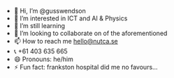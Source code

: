 - 👋 Hi, I’m @gusswendson
- 👀 I’m interested in ICT and AI & Physics
- 🌱 I’m still learning
- 💞️ I’m looking to collaborate on of the aforementioned
- 📫 How to reach me hello@nutca.se
- 📞 +61 403 635 665
- 😄 Pronouns: he/him
- ⚡ Fun fact: frankston hospital did me no favours...

<!---
gusswendson/gusswendson is a ✨ special ✨ repository because its `README.md` (this file) appears on your GitHub profile.
You can click the Preview link to take a look at your changes.
--->
